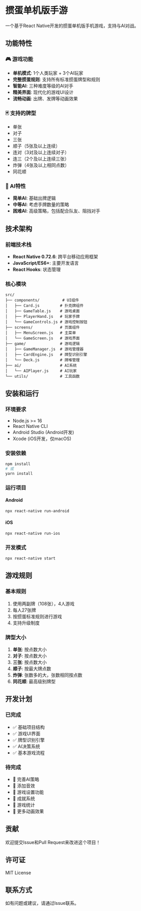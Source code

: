 # 掼蛋单机版手游

一个基于React Native开发的掼蛋单机版手机游戏，支持与AI对战。

## 功能特性

### 🎮 游戏功能
- **单机模式**: 1个人类玩家 + 3个AI玩家
- **完整掼蛋规则**: 支持所有标准掼蛋牌型和规则
- **智能AI**: 三种难度等级的AI对手
- **精美界面**: 现代化的游戏UI设计
- **流畅动画**: 出牌、发牌等动画效果

### 🃏 支持的牌型
- 单张
- 对子
- 三张
- 顺子（5张及以上连续）
- 连对（3对及以上连续对子）
- 连三（2个及以上连续三张）
- 炸弹（4张及以上相同点数）
- 同花顺

### 🤖 AI特性
- **简单AI**: 基础出牌逻辑
- **中等AI**: 考虑手牌数量的策略
- **困难AI**: 高级策略，包括配合队友、阻挡对手

## 技术架构

### 前端技术栈
- **React Native 0.72.6**: 跨平台移动应用框架
- **JavaScript/ES6+**: 主要开发语言
- **React Hooks**: 状态管理

### 核心模块
```
src/
├── components/          # UI组件
│   ├── Card.js         # 扑克牌组件
│   ├── GameTable.js    # 游戏桌面
│   ├── PlayerHand.js   # 玩家手牌
│   └── GameControls.js # 游戏控制按钮
├── screens/            # 页面组件
│   ├── MenuScreen.js   # 主菜单
│   └── GameScreen.js   # 游戏界面
├── game/               # 游戏逻辑
│   ├── GameManager.js  # 游戏管理器
│   ├── CardEngine.js   # 牌型识别引擎
│   └── Deck.js         # 牌堆管理
├── ai/                 # AI系统
│   └── AIPlayer.js     # AI玩家
└── utils/              # 工具函数
```

## 安装和运行

### 环境要求
- Node.js >= 16
- React Native CLI
- Android Studio (Android开发)
- Xcode (iOS开发，仅macOS)

### 安装依赖
```bash
npm install
# 或
yarn install
```

### 运行项目

#### Android
```bash
npx react-native run-android
```

#### iOS
```bash
npx react-native run-ios
```

### 开发模式
```bash
npx react-native start
```

## 游戏规则

### 基本规则
1. 使用两副牌（108张），4人游戏
2. 每人27张牌
3. 按掼蛋标准规则进行游戏
4. 支持升级制度

### 牌型大小
1. **单张**: 按点数大小
2. **对子**: 按点数大小
3. **三张**: 按点数大小
4. **顺子**: 按最大牌点数
5. **炸弹**: 张数多的大，张数相同按点数
6. **同花顺**: 最高级别牌型

## 开发计划

### 已完成
- ✅ 基础项目结构
- ✅ 游戏UI界面
- ✅ 牌型识别引擎
- ✅ AI决策系统
- ✅ 基本游戏流程

### 待完成
- 🔄 完善AI策略
- 🔄 添加音效
- 🔄 游戏设置功能
- 🔄 成就系统
- 🔄 游戏统计
- 🔄 更多动画效果

## 贡献

欢迎提交Issue和Pull Request来改进这个项目！

## 许可证

MIT License

## 联系方式

如有问题或建议，请通过Issue联系。